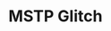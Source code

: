 ---
layout: media
title: "MSTP Glitch"
categories: visual
excerpt: 
show_url: true
image:
  id: 22155268119
---